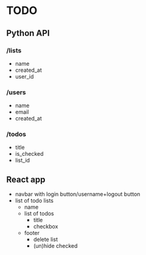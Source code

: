 # TODO

## Python API

### /lists
- name
- created_at
- user_id

### /users
- name
- email
- created_at

### /todos
- title
- is_checked
- list_id

## React app
- navbar with login button/username+logout button
- list of todo lists
  - name
  - list of todos
    - title
    - checkbox
  - footer
    - delete list
    - (un)hide checked
